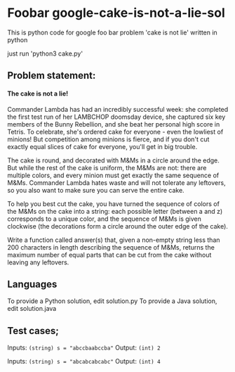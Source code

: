 # Foobar google-cake-is-not-a-lie-sol
This is python code for google foo bar problem 'cake is not lie' written in python

just run 'python3 cake.py'

## Problem statement: 
#### The cake is not a lie!
Commander Lambda has had an incredibly successful week: she completed the first test run of her LAMBCHOP doomsday device, she captured six key members of the Bunny Rebellion, and she beat her personal high score in Tetris. To celebrate, she's ordered cake for everyone - even the lowliest of minions! But competition among minions is fierce, and if you don't cut exactly equal slices of cake for everyone, you'll get in big trouble.

The cake is round, and decorated with M&Ms in a circle around the edge. But while the rest of the cake is uniform, the M&Ms are not: there are multiple colors, and every minion must get exactly the same sequence of M&Ms. Commander Lambda hates waste and will not tolerate any leftovers, so you also want to make sure you can serve the entire cake.

To help you best cut the cake, you have turned the sequence of colors of the M&Ms on the cake into a string: each possible letter (between a and z) corresponds to a unique color, and the sequence of M&Ms is given clockwise (the decorations form a circle around the outer edge of the cake).

Write a function called answer(s) that, given a non-empty string less than 200 characters in length describing the sequence of M&Ms, returns the maximum number of equal parts that can be cut from the cake without leaving any leftovers.

## Languages
To provide a Python solution, edit solution.py
To provide a Java solution, edit solution.java

## Test cases;

Inputs:
```(string) s = "abccbaabccba"```
Output:
```(int) 2```

Inputs:
```(string) s = "abcabcabcabc"```
Output:
```(int) 4```
